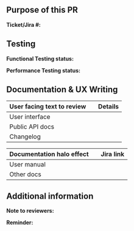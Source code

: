 ## Purpose of this PR

**Ticket/Jira #:**

<!-- Description of feature/change. Links to screenshots, design docs, user docs, etc. Remember reviewers may be outside your team, and not know your feature/area that should be explained more. -->

## Testing

**Functional Testing status:**

<!-- Explanation of what's tested, how tested and existing or new automation tests. Can include manual testing by self and/or QA. Specify test plans. Rarely acceptable to have no testing.  -->

**Performance Testing status:**

<!-- Could this PR affect performance? If so, what has been done to measure time taken / memory used etc? Can include new or existing performance tests. Also see [Ensuring Performance by Default](https://confluence.unity3d.com/display/DEV/Ensuring+Performance+by+Default). -->

## Documentation & UX Writing

<!-- Indicate here what kind of review you need from a Technical writer. Feel free to precise what to focus on and give context as needed. -->

| User facing text to review | <!-- Y/N --> | Details |
| :--- | :--- | :--- |
| User interface |  |  |
| Public API docs |  |  |
| Changelog |  |  |

<!-- Technical writer may update this section, for example to define if yes or no the user manual or any other documentation needs to be updated, and link to a JIRA documentation ticket if the answer is yes. If you don't know, just put a question mark.-->

| Documentation halo effect | <!-- Y/N/? --> | Jira link |
| :--- | :--- | :--- |
| User manual |  |  |
| Other docs |  |  |

## Additional information

**Note to reviewers:**
<!-- Info per person for what to focus on, or historical info to understand who have previously reviewed and coverage. Help them get context. -->

**Reminder:**
<!-- Things to remember to do before finalizing this PR. -->
